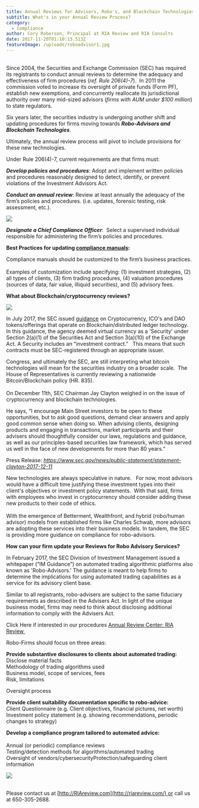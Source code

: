 ```yaml
---
title: Annual Reviews for Advisors, Robo's, and Blockchain Technologies
subtitle: What's in your Annual Review Process?
category:
  - Compliance
author: Cory Roberson, Principal at RIA Review and RIA Consults
date: 2017-11-20T01:10:13.513Z
featureImage: /uploads/roboadvisor1.jpg
---
```

\
Since 2004, the Securities and Exchange Commission (SEC) has required its registrants to conduct annual reviews to determine the adequacy and effectiveness of firm procedures (*ref. Rule 206(4)-7*).  In 2011 the commission voted to increase its oversight of private funds (Form PF), establish new exemptions, and concurrently reallocate its jurisdictional authority over many mid-sized advisors (*firms with AUM under $100 million*) to state regulators.

Six years later, the securities industry is undergoing another shift and updating procedures for firms moving towards ***Robo-Advisors and Blockchain Technologies***.

Ultimately, the annual review process will pivot to include provisions for these new technologies. 

Under Rule 206(4)-7, current requirements are that firms must:

***Develop policies and procedures***: Adopt and implement written policies and procedures reasonably designed to detect, identify, or prevent violations of the Investment Advisors Act.

***Conduct an annual review***: Review at least annually the adequacy of the firm’s policies and procedures. (i.e. updates, forensic testing, risk assessment, etc.).

[![](https://4.bp.blogspot.com/-KbWsTeNldY4/WjQUaogif_I/AAAAAAAAHdg/v_lm_bci-YkjOaQXqHdgTWcQvpZFipsgACLcBGAs/s640/Annual%2BReview%2B-%2BSummary.jpg)](https://sellfy.com/p/OBZW/)

***Designate a Chief Compliance Officer***:  Select a supervised individual responsible for administering the firm’s policies and procedures.

**Best Practices for updating [compliance manuals](https://sellfy.com/p/azRz/):** 

Compliance manuals should be customized to the firm’s business practices.\
\
Examples of customization include specifying: (1) investment strategies, (2) all types of clients, (3) firm trading procedures, (4) valuation procedures (sources of data, fair value, illiquid securities), and (5) advisory fees.

**What about Blockchain/cryptocurrency reviews?**

[![](https://1.bp.blogspot.com/-ikHIYMXAyXg/WhMPEozdNBI/AAAAAAAAHQ8/rK5sg_AcAO8By0FH6VSxT9V1MH9GS5zcACLcBGAs/s1600/crypto%25241.jpeg)](https://1.bp.blogspot.com/-ikHIYMXAyXg/WhMPEozdNBI/AAAAAAAAHQ8/rK5sg_AcAO8By0FH6VSxT9V1MH9GS5zcACLcBGAs/s1600/crypto%25241.jpeg)

In July 2017, the SEC issued [guidance](https://www.sec.gov/litigation/investreport/34-81207.pdf) on Cryptocurrency, ICO's and DAO tokens/offerings that operate on Blockchain/distributed ledger technology.  In this guidance, the agency deemed virtual currency as a 'Security' under Section 2(a)(1) of the Securities Act and Section 3(a)(10) of the Exchange Act. A Security includes an "investment contract.”   This means that such contracts must be SEC-registered through an appropriate issuer.

Congress, and ultimately the SEC, are still interpreting what bitcoin technologies will mean for the securities industry on a broader scale.  The House of Representatives is currently reviewing a nationwide Bitcoin/Blockchain policy (HR. 835).  \
\
On December 11th, SEC Chairman Jay Clayton weighed in on the issue of cryptocurrency and blockchain technologies. 

He says, “I encourage Main Street investors to be open to these opportunities, but to ask good questions, demand clear answers and apply good common sense when doing so. When advising clients, designing products and engaging in transactions, market participants and their advisers should thoughtfully consider our laws, regulations and guidance, as well as our principles-based securities law framework, which has served us well in the face of new developments for more than 80 years.” 

Press Release: *<https://www.sec.gov/news/public-statement/statement-clayton-2017-12-11>*

New technologies are always speculative in nature.   For now, most advisors would have a difficult time justifying these investment types into their client's objectives or investment policy statements.  With that said, firms with employees who invest in cryptocurrency should consider adding these new products to their code of ethics.\
\
With the emergence of Betterment, Wealthfront, and hybrid (robo/human advisor) models from established firms like Charles Schwab, more advisors are adopting these services into their business models. In tandem, the SEC is providing more guidance on compliance for robo-advisors.

**How can your firm update your Reviews for Robo Advisory Services?**

In February 2017, the SEC Division of Investment Management issued a whitepaper (“IM Guidance”) on automated trading algorithmic platforms also known as 'Robo-Advisors.' The guidance is meant to help firms to determine the implications for using automated trading capabilities as a service for its advisory client base.

Similar to all registrants, robo-advisers are subject to the same fiduciary requirements as described in the Advisers Act. In light of the unique business model, firms may need to think about disclosing additional information to comply with the Advisers Act.

Click Here if interested in our procedures [Annual Review Center: RIA Review ](http://riareview.com/)

Robo-Firms should focus on three areas:

**Provide substantive disclosures to clients about automated trading:**\
Disclose material facts\
Methodology of trading algorithms used\
Business model, scope of services, fees\
Risk, limitations

Oversight process

**Provide client suitability documentation specific to robo-advice:**\
Client Questionnaire (e.g. Client objectives, financial pictures, net worth)\
Investment policy statement (e.g. showing recommendations, periodic changes to strategy)

**Develop a compliance program tailored to automated advice:**\
\
Annual (or periodic) compliance reviews\
Testing/detection methods for algorithms/automated trading\
Oversight of vendors/cybersecurityProtection/safeguarding client information

[![](https://2.bp.blogspot.com/-cC2oxC5kvjc/WjQShnjzFDI/AAAAAAAAHdY/RLYTeAAASJUpY_cYsDNnvhFIGAPv0bnUQCEwYBhgL/s640/Compliance%2BSoftware%2B-%2BAD%2B%2528Blue%2529.jpg)](http://riareview.com/)

\
Please contact us at [http://RIAreview.com](http://riareview.com/) or call us at 650-305-2688.